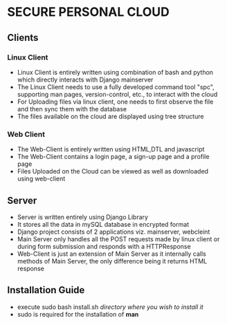 # SECURE PERSONAL CLOUD

## Clients

### Linux Client
* Linux Client is entirely written using combination of bash and python which directly interacts with Django mainserver
* The Linux Client needs to use a fully developed command tool "spc", supporting man pages, version-control, etc., to interact with the cloud
* For Uploading files via linux client, one needs to first observe the file and then sync them with the database
* The files available on the cloud are displayed using tree structure

### Web Client
* The Web-Client is entirely written using HTML,DTL and javascript
* The Web-Client contains a login page, a sign-up page and a profile page
* Files Uploaded on the Cloud can be viewed as well as downloaded using web-client

## Server

* Server is written entirely using Django Library
* It stores all the data in mySQL database in encrypted format
* Django project consists of 2 applications viz. mainserver, webcleint
* Main Server only handles all the POST requests made by linux client or during form submission and responds with a HTTPResponse
* Web-Client is just an extension of Main Server as it internally calls methods of Main Server, the only difference being it returns HTML response


## Installation Guide

* execute sudo bash install.sh _directory where you wish to install it_
* sudo is required for the installation of **man**
